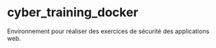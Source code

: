 # cyber_training_docker
Environnement pour réaliser des exercices de sécurité des applications web.
